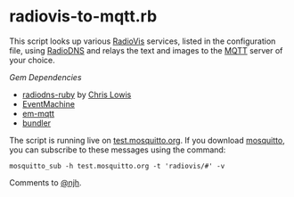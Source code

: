 radiovis-to-mqtt.rb
===================

This script looks up various [RadioVis] services, listed in the configuration file, using [RadioDNS] and relays the text and images to the [MQTT] server of your choice.

*Gem Dependencies*
- [radiodns-ruby] by [Chris Lowis]
- [EventMachine]
- [em-mqtt]
- [bundler]

The script is running live on [test.mosquitto.org]. If you download [mosquitto], you can subscribe to these messages using the command:

    mosquitto_sub -h test.mosquitto.org -t 'radiovis/#' -v

Comments to [@njh].


[RadioDNS]:           http://radiodns.org/
[RadioVis]:           http://en.wikipedia.org/wiki/RadioVIS
[radiodns-ruby]:      http://github.com/bbcrd/radiodns-ruby
[EventMachine]:       http://rubyeventmachine.com/
[Chris Lowis]:        http://twitter.com/chrislo
[MQTT]:               http://mqtt.org/
[em-mqtt]:            http://github.com/njh/ruby-em-mqtt
[bundler]:            http://gembundler.com/
[test.mosquitto.org]: http://test.mosquitto.org/
[mosquitto]:          http://mosquitto.org/
[@njh]:               http://twitter.com/njh
